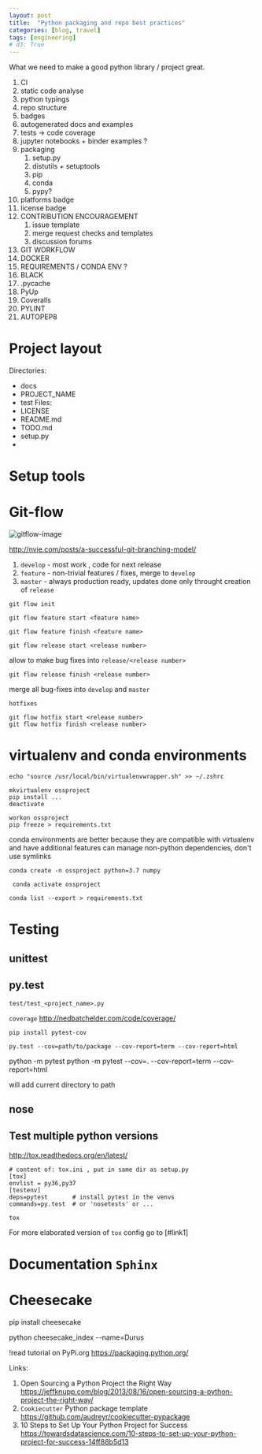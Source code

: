 ```yaml
---
layout: post
title:  "Python packaging and repo best practices"
categories: [blog, travel]
tags: [engineering]
# d3: True
---
```


What we need to make a good python library / project great. 

1. CI
2. static code analyse
3. python typings
4. repo structure
5. badges
6. autogenerated docs and examples
7. tests -> code coverage 
8. jupyter notebooks + binder examples ?
9. packaging 
   1.  setup.py 
   2.  distutils + setuptools 
   3.  pip
   4.  conda 
   5.  pypy? 
10. platforms badge
11. license badge 
12. CONTRIBUTION ENCOURAGEMENT 
    1.  issue template 
    2.  merge request checks and templates
    3.  discussion forums
13. GIT WORKFLOW
14. DOCKER 
15. REQUIREMENTS / CONDA ENV ?
16. BLACK
17. .pycache
18. PyUp
19. Coveralls
20. PYLINT
21. AUTOPEP8 

# Project layout 

Directories:
- docs
- PROJECT_NAME
- test
Files:
- LICENSE
- README.md
- TODO.md
- setup.py
- 

# Setup tools 


# Git-flow 

![gitflow-image]()

http://nvie.com/posts/a-successful-git-branching-model/

1. `develop` - most work , code for next release
2. `feature` - non-trivial features / fixes, merge to `develop`
3. `master` - always production ready, updates done only throught creation of `release`

```
git flow init 
```

```
git flow feature start <feature name>
```

```
git flow feature finish <feature name>
```

```
git flow release start <release number>
```
allow to make bug fixes into `release/<release number>`

```
git flow release finish <release number>
```
merge all bug-fixes into `develop` and `master`

`hotfixes`
```
git flow hotfix start <release number>
git flow hotfix finish <release number>
```

# virtualenv  and conda environments 

```
echo "source /usr/local/bin/virtualenvwrapper.sh" >> ~/.zshrc

mkvirtualenv ossproject
pip install ...
deactivate 

workon ossproject
pip freeze > requirements.txt
```

conda environments are better because they are compatible with virtualenv and have additional features 
can manage non-python dependencies, don't use symlinks

```
conda create -n ossproject python=3.7 numpy
```

```
 conda activate ossproject
 ```

```
conda list --export > requirements.txt
```

# Testing 

## unittest

## py.test 

```
test/test_<project_name>.py

```

`coverage`  http://nedbatchelder.com/code/coverage/ 

```
pip install pytest-cov

py.test --cov=path/to/package --cov-report=term --cov-report=html
```

python -m pytest
python -m pytest --cov=. --cov-report=term --cov-report=html

will add current directory to path


## nose 


## Test multiple python versions 

http://tox.readthedocs.org/en/latest/

```
# content of: tox.ini , put in same dir as setup.py
[tox]
envlist = py36,py37
[testenv]
deps=pytest       # install pytest in the venvs
commands=py.test  # or 'nosetests' or ...
```

```
tox
```

For more elaborated version of `tox` config go to [#link1]

# Documentation `Sphinx`


# Cheesecake 


pip install cheesecake

python cheesecake_index --name=Durus

!read tutorial on PyPi.org https://packaging.python.org/



Links:

1. Open Sourcing a Python Project the Right Way https://jeffknupp.com/blog/2013/08/16/open-sourcing-a-python-project-the-right-way/
2. `Cookiecutter` Python package template https://github.com/audreyr/cookiecutter-pypackage
3. 10 Steps to Set Up Your Python Project for Success https://towardsdatascience.com/10-steps-to-set-up-your-python-project-for-success-14ff88b5d13